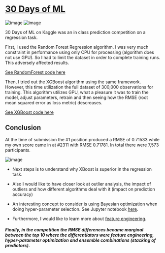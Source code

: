 # [30 Days of ML](https://www.kaggle.com/c/30-days-of-ml)

![image](https://user-images.githubusercontent.com/34986276/130677626-5ac832fb-ba23-4f43-b621-ce999df4e3e4.png)
![image](https://user-images.githubusercontent.com/34986276/131709426-c83fab26-6e78-4ae6-a89c-3a36a6820f33.png)

30 Days of ML on Kaggle was an in class prediction competition on a regression task.

First, I used the Random Forest Regression algorithm. 
I was very much constraint in performance using only CPU for processing (algorithm does not use GPU).
So I had to limit the dataset in order to complete training runs. This adversely affected results. 

[See RandomForest code here](https://github.com/andriescoetsee/my_first_kaggle_competition/blob/4921edfc802a2aa1c968ae869392150fbf53ad9f/30-days-of-ml-random-forest.ipynb)

Then, I tried out the XGBoost algorithm using the same framework. However, this time utilization the full dataset of 300,000 observations for training.
This algorithm utilizes GPU, what a pleasure it was to train the model, adjust parameters, retrain and then seeing how the RMSE (root mean squared error as loss metric) descreases. 

[See XGBoost code here](https://github.com/andriescoetsee/my_first_kaggle_competition/blob/f7237fce1afbd4183cc4e49d1a595238cee49315/30-days-of-ml-xgboost.ipynb)

## Conclusion

At the time of submission the #1 position produced a RMSE of 0.71533 while my own score came in at #2311 with RMSE 0.71781. 
In total there were 7,573 participants. 

![image](https://user-images.githubusercontent.com/34986276/131710214-2a908a25-c85d-47f2-8aa6-75ec6f84261f.png)

* Next steps is to understand why XBoost is superior in the regression task. 

* Also I would like to have closer look at outlier analysis, the impact of outliers and how different algorithms deal with it (impact on prediction accuracy)

* An interesting concept to consider is using Bayesian optimization when doing hyper-parameter selection. See Jupyter notebook [here](https://github.com/andriescoetsee/my_first_kaggle_competition/blob/be4682e42d556822c46e966cee80071e86ca62b8/tutorial-bayesian-optimization-with-xgboost.ipynb).

* Furthermore, I would like to learn more about [feature engineering](https://www.kaggle.com/learn/feature-engineering).

##### Finally, in the competition the RMSE differences became marginal between the top 10 where the differentiators were feature engineering, hyper-parameter optimization and ensemble combinations (stacking of predictors). 







